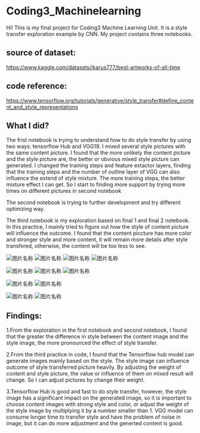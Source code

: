 # Coding3_Machinelearning

Hi! This is my final project for Coding3 Machine Learning Unit. It is a style transfer exploration example by CNN. My project contains three notebooks. 

## source of dataset:
https://www.kaggle.com/datasets/ikarus777/best-artworks-of-all-time
## code reference:
https://www.tensorflow.org/tutorials/generative/style_transfer#define_content_and_style_representations



## What I did?
The frist notebook is trying to understand how to do style transfer by using two ways: tensorflow Hub and VGG19. I mixed several style pictures with the same content picture. I found that the more unlikely the content picture and the style picture are, the better or obvious mixed style picture can generated. I changed the training steps and feature extactor layers, finding that the training steps and the number of outline layer of VGG can also influence the extend of style mixture. The more training steps, the better mixture effect I can get. So I start to finding more support by trying more times on different pictures in second notebook

The second notebook is trying to further development and try different optimizing way. 

The third notebook is my exploration based on final 1 and final 2 notebook. In this practice, I mainly tried to figure out how the style of content picture will influence the outcome. I found that the content piccture has more color and stronger style and more content, it will remain more details after style transfered, otherwise, the content will be too less to see.

![图片名称](https://raw.githubusercontent.com/ZIqinGX/Coding3_Machinelearning/main/coverpics/jupyter1.png) 
![图片名称](https://raw.githubusercontent.com/ZIqinGX/Coding3_Machinelearning/main/coverpics/jupyter2.png) 
![图片名称](https://raw.githubusercontent.com/ZIqinGX/Coding3_Machinelearning/main/coverpics/jupyter3.png) 
![图片名称](https://raw.githubusercontent.com/ZIqinGX/Coding3_Machinelearning/main/coverpics/jupyter4.png) 

![图片名称](https://raw.githubusercontent.com/ZIqinGX/Coding3_Machinelearning/main/coverpics/3.png) 
![图片名称](https://raw.githubusercontent.com/ZIqinGX/Coding3_Machinelearning/main/coverpics/3.1.png) 
![图片名称](https://raw.githubusercontent.com/ZIqinGX/Coding3_Machinelearning/main/coverpics/3.2.png) 



![图片名称](https://raw.githubusercontent.com/ZIqinGX/Coding3_Machinelearning/main/coverpics/4.1.png) 
![图片名称](https://raw.githubusercontent.com/ZIqinGX/Coding3_Machinelearning/main/coverpics/4.2.png) 


![图片名称](https://raw.githubusercontent.com/ZIqinGX/Coding3_Machinelearning/main/coverpics/4.3.png) 
![图片名称](https://raw.githubusercontent.com/ZIqinGX/Coding3_Machinelearning/main/coverpics/29cbeb9e01850f75dc22c7e9c5f2159.png) 


## Findings:
1.From the exploration in the first notebook and second notebook, I found that the greater the difference in style between the content image and the style image, the more pronounced the effect of style transfer.

2.From the third practice in code, I found that the Tensorflow hub model can generate images mainly based on the style. The style image can influence outcome of style transferred picture heavily. By adjusting the weight of content and style picture, the value or influence of them on mixed result will change. So I can adjust pictures by change their weight.

3.Tensorflow Hub is good and fast to do style transfer, however, the style image has a significant impact on the generated image, so it is important to choose content images with strong style and color, or adjust the weight of the style image by multiplying it by a number smaller than 1. VGG model can consume longer time to transfer style and have the problem of noise in image, but it can do more adjustment and the generted content is good.
